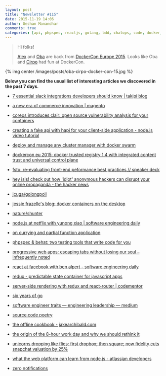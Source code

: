 ```yaml
---
layout: post
title: "Newsletter #115"
date: 2015-11-19 14:06
author: Geshan Manandhar
comments: true
categories: [api, phpspec, reactjs, golang, bdd, chatops, code, docker, flux, golongpoll, javascript, js, node, nodehtml, nodejs, performance, php, podcast, react, redux, software-engineer, startup]
---
```


> Hi folks!
>
> [Alex](http://tech.namshi.io/team/#Alessandro%20Nadalin) and [Oba](http://tech.namshi.io/team/#Oluwaseun%20Obajobi) are back from [DockerCon Europe 2015](http://europe-2015.dockercon.com/). 
> Looks like Oba and [Cirpo](<http://tech.namshi.io/team/#Alessandro Cinelli (cirpo)>) had fun at DockerCon.

{% img center /images/posts/oba-cirpo-docker-con-15.jpg %}

**Below you can find the usual list of interesting articles we discovered in the past 7 days.**

* [7 essential slack integrations developers should know | takipi blog](http://blog.takipi.com/7-essential-slack-integrations-developers-should-know/)

* [a new era of commerce innovation | magento](http://magento.com/blog/magento-news/new-era-commerce-innovation?mkt_tok=3RkMMJWWfF9wsRolvanAZKXonjHpfsX66uQtWqawlMI/0ER3fOvrPUfGjI4CRMBqI+SLDwEYGJlv6SgFSbHNMbhiwrgOUhM=)

* [coreos introduces clair: open source vulnerability analysis for your containers](https://coreos.com/blog/vulnerability-analysis-for-containers/?utm_content=buffer286eb)

* [creating a fake api with hapi for your client-side application - node.js video tutorial ](https://egghead.io/lessons/node-js-creating-a-fake-api-with-hapi-for-your-client-side-application )
<!-- more -->

* [deploy and manage any cluster manager with docker swarm](https://blog.docker.com/2015/11/deploy-manage-cluster-docker-swarm/?utm_content=buffer8101e)

* [dockercon eu 2015: docker trusted registry 1.4 with integrated content trust and universal control plane](https://blog.docker.com/2015/11/dockercon-eu-2015-docker-universal-control-plane/?utm_content=buffer66692)

* [fsto: re-evaluating front-end peformance best practices // speaker deck](https://speakerdeck.com/benvinegar/fsto-re-evaluating-front-end-peformance-best-practices)

* [hey isis! check out how 'idiot' anonymous hackers can disrupt your online propaganda - the hacker news](http://thehackernews.com/2015/11/anonymous-hacker-isis.html)

* [jcuga/golongpoll](https://github.com/jcuga/golongpoll)

* [jessie frazelle's blog: docker containers on the desktop](https://blog.jessfraz.com/post/docker-containers-on-the-desktop/)

* [nature/shunter](https://github.com/nature/shunter)

* [node.js at netflix with yunong xiao | software engineering daily](http://softwareengineeringdaily.com/2015/08/01/node-js-at-netflix-with-yunong-xiao/)

* [on currying and partial function application](http://www.vasinov.com/blog/on-currying-and-partial-function-application/)

* [phpspec & behat: two testing tools that write code for you ](http://www.slideshare.net/joshuaswarren/phpspec-behat-two-testing-tools-that-write-code-for-you-phptek-edition)

* [progressive web apps: escaping tabs without losing our soul – infrequently noted](https://infrequently.org/2015/06/progressive-apps-escaping-tabs-without-losing-our-soul/)

* [react at facebook with ben alpert - software engineering daily](http://softwareengineeringdaily.com/2015/09/17/react-at-facebook-with-ben-alpert/)

* [redux - predictable state container for javascript apps](http://redux.js.org/)

* [server-side rendering with redux and react-router | codementor](https://www.codementor.io/reactjs/tutorial/redux-server-rendering-react-router-universal-web-app?utm_term=server-rendering-redux)

* [six years of go](http://blog.golang.org/6years)

* [software engineer traits — engineering leadership — medium](https://medium.com/engineering-leadership/software-engineer-traits-fbf5dee9289c)

* [source code poetry](http://www.sourcecodepoetry.com/)

* [the offline cookbook - jakearchibald.com](https://jakearchibald.com/2014/offline-cookbook/)

* [the origin of the 8-hour work day and why we should rethink it](https://blog.bufferapp.com/optimal-work-time-how-long-should-we-work-every-day-the-science-of-mental-strength?utm_content=buffer33b8e)

* [unicorns dropping like flies: first dropbox; then square; now fidelity cuts snapchat valuation by 25%](http://www.zerohedge.com/news/2015-11-10/unicorns-dropping-flies-first-dropbox-then-square-now-fidelity-cuts-snapchat-valuati)

* [what the web platform can learn from node.js - atlassian developers](https://developer.atlassian.com/blog/2015/11/what-the-web-platform-can-learn-from-nodejs/)

* [zero notifications](http://joel.is/zero-notifications/)

